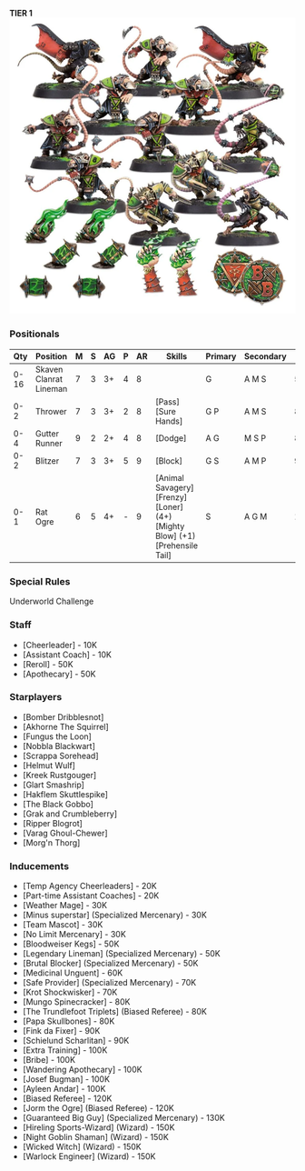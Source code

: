 ﻿**TIER 1**
![](../media/teams/BBSkavenTeamLead.webp)

### Positionals

| Qty  | Position               | M | S | AG | P | AR | Skills                                                                                                  | Primary | Secondary | Cost |
| ---- | ---------------------- | - | - | -- | - | -- | ------------------------------------------------------------------------------------------------------- | ------- | --------- | ---- |
| 0-16 | Skaven Clanrat Lineman | 7 | 3 | 3+ | 4 | 8  |                                                                                                         | G       | A M S     | 50K  |
| 0-2  | Thrower                | 7 | 3 | 3+ | 2 | 8  | [Pass]<br /> [Sure Hands]                                                                               | G P     | A M S     | 85K  |
| 0-4  | Gutter Runner          | 9 | 2 | 2+ | 4 | 8  | [Dodge]                                                                                                 | A G     | M S P     | 85K  |
| 0-2  | Blitzer                | 7 | 3 | 3+ | 5 | 9  | [Block]                                                                                                 | G S     | A M P     | 90K  |
| 0-1  | Rat Ogre               | 6 | 5 | 4+ | - | 9  | [Animal Savagery]<br /> [Frenzy] <br /> [Loner] (4+) <br /> [Mighty Blow] (+1) <br /> [Prehensile Tail] | S       | A G M     | 150K |

### Special Rules

Underworld Challenge

### Staff

* [Cheerleader] - 10K
* [Assistant Coach] - 10K
* [Reroll] - 50K
* [Apothecary]  - 50K

### Starplayers

* [Bomber Dribblesnot]
* [Akhorne The Squirrel]
* [Fungus the Loon]
* [Nobbla Blackwart]
* [Scrappa Sorehead]
* [Helmut Wulf]
* [Kreek Rustgouger]
* [Glart Smashrip]
* [Hakflem Skuttlespike]
* [The Black Gobbo]
* [Grak and Crumbleberry]
* [Ripper Blogrot]
* [Varag Ghoul-Chewer]
* [Morg'n Thorg]

### Inducements

* [Temp Agency Cheerleaders] - 20K
* [Part-time Assistant Coaches] - 20K
* [Weather Mage] - 30K
* [Minus superstar] (Specialized Mercenary) - 30K
* [Team Mascot] - 30K
* [No Limit Mercenary] - 30K
* [Bloodweiser Kegs] - 50K
* [Legendary Lineman] (Specialized Mercenary) - 50K
* [Brutal Blocker] (Specialized Mercenary) - 50K
* [Medicinal Unguent] - 60K
* [Safe Provider] (Specialized Mercenary) - 70K
* [Krot Shockwisker] - 70K
* [Mungo Spinecracker] - 80K
* [The Trundlefoot Triplets] (Biased Referee) - 80K
* [Papa Skullbones] - 80K
* [Fink da Fixer] - 90K
* [Schielund Scharlitan] - 90K
* [Extra Training] - 100K
* [Bribe] - 100K
* [Wandering Apothecary] - 100K
* [Josef Bugman] - 100K
* [Ayleen Andar] - 100K
* [Biased Referee] - 120K
* [Jorm the Ogre] (Biased Referee) - 120K
* [Guaranteed Big Guy] (Specialized Mercenary) - 130K
* [Hireling Sports-Wizard] (Wizard) - 150K
* [Night Goblin Shaman] (Wizard) - 150K
* [Wicked Witch] (Wizard) - 150K
* [Warlock Engineer] (Wizard) - 150K
